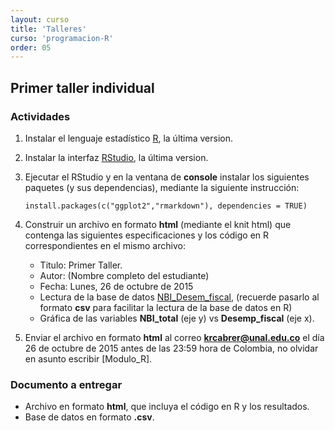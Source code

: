 ```yaml
---
layout: curso
title: 'Talleres'
curso: 'programacion-R'
order: 05
---
```



## Primer taller individual

### Actividades

1. Instalar el lenguaje estadístico [R](https://cran.r-project.org/bin/windows/base/), la última version.
2. Instalar la interfaz [RStudio](https://www.rstudio.com/products/rstudio/download/), la última version.
3. Ejecutar el RStudio y en la ventana de **console** instalar los siguientes paquetes (y sus dependencias),
   mediante la siguiente instrucción:
   
   ```
   install.packages(c("ggplot2","rmarkdown"), dependencies = TRUE)
   ```
   
4. Construir un archivo en formato **html** (mediante el knit html) que contenga las siguientes
   especificaciones y los código en R correspondientes en el mismo archivo:
   
   * Titulo: Primer Taller.
   * Autor: (Nombre completo del estudiante)
   * Fecha: Lunes, 26 de octubre de 2015
   * Lectura de la base de datos [NBI_Desem_fiscal](./dbs/NBI_Desem_fiscal.xlsx),
     (recuerde pasarlo al formato **csv** para facilitar la lectura de la base 
     de datos en R)
   * Gráfica de las variables **NBI_total** (eje y) vs **Desemp_fiscal** (eje x).
   
5. Enviar el archivo en formato **html**  al correo **krcabrer@unal.edu.co** el día 26 de
   octubre de 2015 antes de las 23:59 hora de Colombia, no olvidar en asunto
   escribir [Modulo_R].
   
### Documento a entregar
   * Archivo en formato **html**, que incluya el código en R y los resultados.
   * Base de datos en formato **.csv**.
